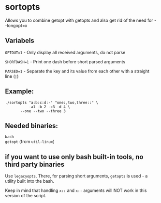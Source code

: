# sortopts
Allows you to combine getopt with getopts and also get rid of the need for --longopt=x

## Variabels
`OPTOUT=1` - Only display all received arguments, do not parse

`SHORTDASH=1` - Print one dash before short parsed arguments

`PARSED=1` - Separate the key and its value from each other with a straight line (`|`)

## Example:
```
./sortopts "a:b:c:d:-" "one:,two,three::" \
           -a1 -b 2 -c3 -d 4 \
	   --one --two --three 3
```

## Needed binaries:
`bash` \
`getopt` (from `util-linux`)

## if you want to use only bash built-in tools, no third party binaries
Use `legacyopts`. There, for parsing short arguments, `getopts` is used - a utility built into the bash.

Keep in mind that handling `x::` and `x:-` arguments will NOT work in this version of the script.
